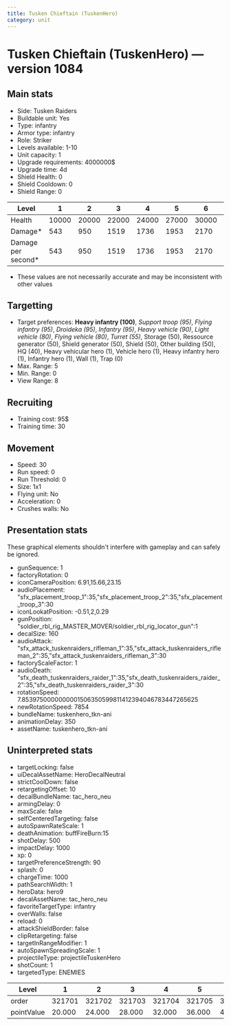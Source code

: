 ```yaml
---
title: Tusken Chieftain (TuskenHero)
category: unit
---
```


# Tusken Chieftain (TuskenHero) — version 1084

## Main stats

  * Side: Tusken Raiders
  * Buildable unit: Yes
  * Type: infantry
  * Armor type: infantry
  * Role: Striker
  * Levels available: 1-10
  * Unit capacity: 1
  * Upgrade requirements: 4000000$
  * Upgrade time: 4d
  * Shield Health: 0
  * Shield Cooldown: 0
  * Shield Range: 0

|Level             |1    |2    |3    |4    |5    |6    |7    |8    |9    |10   |
|------------------|-----|-----|-----|-----|-----|-----|-----|-----|-----|-----|
|Health            |10000|20000|22000|24000|27000|30000|33000|36000|39000|45000|
|Damage*           |543  |950  |1519 |1736 |1953 |2170 |2387 |2604 |2821 |3255 |
|Damage per second*|543  |950  |1519 |1736 |1953 |2170 |2387 |2604 |2821 |3255 |

* These values are not necessarily accurate and may be inconsistent with other values

## Targetting

  * Target preferences: **Heavy infantry (100)**, _Support troop (95)_, _Flying infantry (95)_, _Droideka (95)_, _Infantry (95)_, _Heavy vehicle (90)_, _Light vehicle (80)_, _Flying vehicle (80)_, _Turret (55)_, Storage (50), Ressource generator (50), Shield generator (50), Shield (50), Other building (50), HQ (40), Heavy vehicular hero (1), Vehicle hero (1), Heavy infantry hero (1), Infantry hero (1), Wall (1), Trap (0)
  * Max. Range: 5
  * Min. Range: 0
  * View Range: 8

## Recruiting

  * Training cost: 95$
  * Training time: 30

## Movement

  * Speed: 30
  * Run speed: 0
  * Run Threshold: 0
  * Size: 1x1
  * Flying unit: No
  * Acceleration: 0
  * Crushes walls: No

## Presentation stats

These graphical elements shouldn't interfere with gameplay and can safely be ignored.

  * gunSequence: 1
  * factoryRotation: 0
  * iconCameraPosition: 6.91,15.66,23.15
  * audioPlacement: "sfx_placement_troop_1":35,"sfx_placement_troop_2":35,"sfx_placement_troop_3":30
  * iconLookatPosition: -0.51,2,0.29
  * gunPosition: "soldier_rbl_rig_MASTER_MOVER/soldier_rbl_rig_locator_gun":1
  * decalSize: 160
  * audioAttack: "sfx_attack_tuskenraiders_rifleman_1":35,"sfx_attack_tuskenraiders_rifleman_2":35,"sfx_attack_tuskenraiders_rifleman_3":30
  * factoryScaleFactor: 1
  * audioDeath: "sfx_death_tuskenraiders_raider_1":35,"sfx_death_tuskenraiders_raider_2":35,"sfx_death_tuskenraiders_raider_3":30
  * rotationSpeed: 7.8539750000000001506350599811412394046783447265625
  * newRotationSpeed: 7854
  * bundleName: tuskenhero_tkn-ani
  * animationDelay: 350
  * assetName: tuskenhero_tkn-ani

## Uninterpreted stats

  * targetLocking: false
  * uiDecalAssetName: HeroDecalNeutral
  * strictCoolDown: false
  * retargetingOffset: 10
  * decalBundleName: tac_hero_neu
  * armingDelay: 0
  * maxScale: false
  * selfCenteredTargeting: false
  * autoSpawnRateScale: 1
  * deathAnimation: buffFireBurn:15
  * shotDelay: 500
  * impactDelay: 1000
  * xp: 0
  * targetPreferenceStrength: 90
  * splash: 0
  * chargeTime: 1000
  * pathSearchWidth: 1
  * heroData: hero9
  * decalAssetName: tac_hero_neu
  * favoriteTargetType: infantry
  * overWalls: false
  * reload: 0
  * attackShieldBorder: false
  * clipRetargeting: false
  * targetInRangeModifier: 1
  * autoSpawnSpreadingScale: 1
  * projectileType: projectileTuskenHero
  * shotCount: 1
  * targetedType: ENEMIES

|Level     |1     |2     |3     |4     |5     |6     |7     |8     |9     |10    |
|----------|------|------|------|------|------|------|------|------|------|------|
|order     |321701|321702|321703|321704|321705|321706|321707|321708|321709|321710|
|pointValue|20.000|24.000|28.000|32.000|36.000|40.000|44.000|48.000|52.000|60.000|

